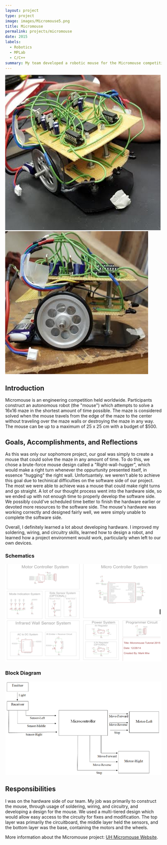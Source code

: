 ```yaml
---
layout: project
type: project
image: images/Micromouse5.png
title: Micromouse
permalink: projects/micromouse
date: 2015
labels:
  - Robotics
  - MPLab
  - C/C++
summary: My team developed a robotic mouse for the Micromouse competition as our Sophomore Project in Computer Engineering.
---
```


<div class="ui medium rounded images">
  <img class="ui image" src="../images/Micromouse1.png">
  <img class="ui image" src="../images/Micromouse2.png">
</div>

## Introduction

Micromouse is an engineering competition held worldwide. Participants construct an autonomous robot (the "mouse") which attempts to solve a 16x16 maze in the shortest amount of time possible. The maze is considered solved when the mouse travels from the edge of the maze to the center without traveling over the maze walls or destroying the maze in any way. The mouse can be up to a maximum of 25 x 25 cm with a budget of $500.

## Goals, Accomplishments, and Reflections

As this was only our sophomore project, our goal was simply to create a mouse that could solve the maze in any amount of time. To do this, we chose a brute-force mouse design called a "Right-wall-hugger", which would make a right turn whenever the oppurtunity presented itself, in essence "hugging" the right wall. Unfortuantely. we weren't able to achieve this goal due to techinical difficulties on the software side of our project. The most we were able to achieve was a mouse that could make right turns and go straight. A lot of our thought process went into the hardware side, so we ended up with not enough time to properly develop the software side. We possibly could've scheduled time better to finish the hardware earlier or devoted more resources to the software side. The mouse's hardware was working correctly and designed fairly well, we were simply unable to complete the software side.

Overall, I definitely learned a lot about developing hardware. I improved my soldering, wiring, and circuitry skills, learned how to design a robot, and learned how a project environment would work, particularly when left to our own devices.

### Schematics

<img class="ui image" src="../images/Micromouse3.png">

### Block Diagram

<img class="ui image" src="../images/Micromouse4.png">
  
## Responsibilities

I was on the hardware side of our team. My job was primarily to construct the mouse, through usage of soldering, wiring, and circuitry, and developing a design for the mouse. We used a multi-tiered design which would allow easy access to the circuity for fixes and modification. The top layer was primarily the circuitboard, the middle layer held the sensors, and the bottom layer was the base, containing the motors and the wheels. 

More information about the Micromouse project: [UH Micromouse Website](http://www-ee.eng.hawaii.edu/~mmouse/about.html).



